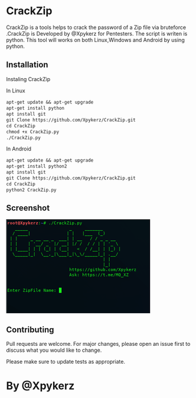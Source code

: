 # CrackZip 

 CrackZip is a tools helps to crack the password of a Zip file via bruteforce .CrackZip is Developed by @Xpykerz for Pentesters. The script is writen is python. This tool will works on both Linux,Windows and Android by using python.

## Installation

Instaling CrackZip

In Linux

```
apt-get update && apt-get upgrade
apt-get install python
apt install git
git Clone https://github.com/Xpykerz/CrackZip.git
cd CrackZip
chmod +x CrackZip.py
./CrackZip.py
```
In Android

```
apt-get update && apt-get upgrade
apt-get install python2
apt install git
git Clone https://github.com/Xpykerz/CrackZip.git
cd CrackZip
python2 CrackZip.py
```

## Screenshot
![image](https://github.com/Xpykerz/CrackZip/blob/master/Screenshot.png)

## Contributing

Pull requests are welcome. For major changes, please open an issue first to discuss what you would like to change.

Please make sure to update tests as appropriate.

# By @Xpykerz
